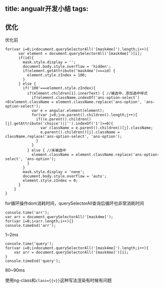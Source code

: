 title: angualr开发小结
tags:
---


## 优化

优化前

    for(var i=0;i<document.querySelectorAll('[mask4me]').length;i++){
          var element = document.querySelectorAll('[mask4me]')[i];
          if(id){
            mask.style.display = '';
            document.body.style.overflow = 'hidden';
            if(element.getAttribute('mask4me')===id) {
              element.style.zIndex = 100;
            }
          } else {
            if('100'===element.style.zIndex){
              if(element.children[1].innerText) { //被选中，添加选中样式
                if(element.className.indexOf('ans-option-select')<0)element.className = element.className.replace('ans-option', 'ans-option-select');
                var e = angular.element(element);
                for(var j=0;j<e.parent().children().length;j++){
                  if((e.parent().children()[j].getAttribute('choice')||'').indexOf('1')>=0){
                    var className = e.parent().children()[j].className;
                    e.parent().children()[j].className = className.replace('ans-option-select', 'ans-option');
                  }
                }
              } else { //未被选中
                element.className = element.className.replace('ans-option-select', 'ans-option');
              }
            }
            mask.style.display = 'none';
            document.body.style.overflow = 'auto';
            element.style.zIndex = 0;
          }
        }
    }

for循环操作dom消耗时间，querySelectorAll查询后循环也非常消耗时间

    console.time('arr');
    var arr = document.querySelectorAll('[mask4me]');
    for(var i=0;i<arr.length;i++){}
    console.timeEnd('arr');
1~2ms

    console.time('query');
    for(var i=0;i<document.querySelectorAll('[mask4me]').length;i++){
        var arr = document.querySelectorAll('[mask4me]')[i];
    }
    console.timeEnd('query');
80~90ms

使用ng-class和`class={{v}}`这种写法渲染有时候有问题